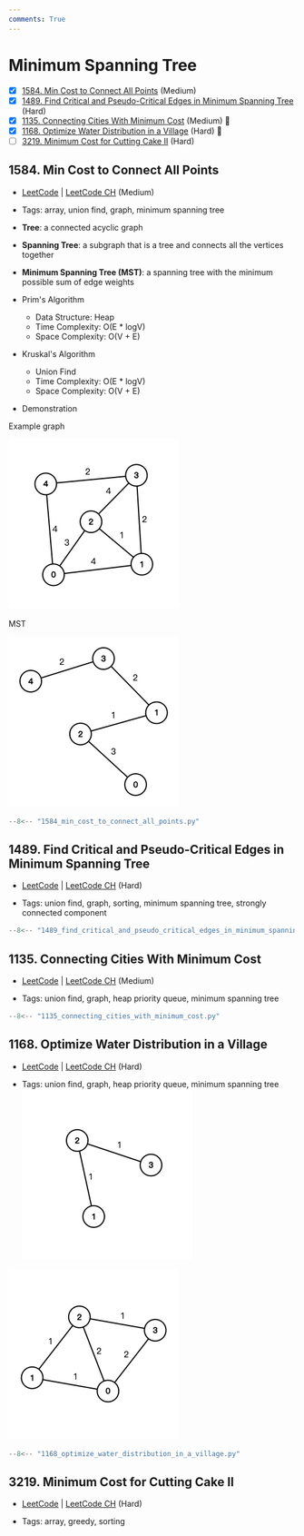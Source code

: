 ```yaml
---
comments: True
---
```


# Minimum Spanning Tree

- [x] [1584. Min Cost to Connect All Points](https://leetcode.cn/problems/min-cost-to-connect-all-points/) (Medium)
- [x] [1489. Find Critical and Pseudo-Critical Edges in Minimum Spanning Tree](https://leetcode.cn/problems/find-critical-and-pseudo-critical-edges-in-minimum-spanning-tree/) (Hard)
- [x] [1135. Connecting Cities With Minimum Cost](https://leetcode.cn/problems/connecting-cities-with-minimum-cost/) (Medium) 👑
- [x] [1168. Optimize Water Distribution in a Village](https://leetcode.cn/problems/optimize-water-distribution-in-a-village/) (Hard) 👑
- [ ] [3219. Minimum Cost for Cutting Cake II](https://leetcode.cn/problems/minimum-cost-for-cutting-cake-ii/) (Hard)

## 1584. Min Cost to Connect All Points

-   [LeetCode](https://leetcode.com/problems/min-cost-to-connect-all-points/) | [LeetCode CH](https://leetcode.cn/problems/min-cost-to-connect-all-points/) (Medium)

-   Tags: array, union find, graph, minimum spanning tree
-   **Tree**: a connected acyclic graph
-   **Spanning Tree**: a subgraph that is a tree and connects all the vertices together
-   **Minimum Spanning Tree (MST)**: a spanning tree with the minimum possible sum of edge weights
-   Prim's Algorithm
    -   Data Structure: Heap
    -   Time Complexity: O(E \* logV)
    -   Space Complexity: O(V + E)
-   Kruskal's Algorithm

    -   Union Find
    -   Time Complexity: O(E \* logV)
    -   Space Complexity: O(V + E)

-   Demonstration

Example graph

![mst1](../assets/mst_1.png)

MST

![mst2](../assets/mst_2.png)

```python title="1584. Min Cost to Connect All Points - Python Solution"
--8<-- "1584_min_cost_to_connect_all_points.py"
```

## 1489. Find Critical and Pseudo-Critical Edges in Minimum Spanning Tree

-   [LeetCode](https://leetcode.com/problems/find-critical-and-pseudo-critical-edges-in-minimum-spanning-tree/) | [LeetCode CH](https://leetcode.cn/problems/find-critical-and-pseudo-critical-edges-in-minimum-spanning-tree/) (Hard)

-   Tags: union find, graph, sorting, minimum spanning tree, strongly connected component

```python title="1489. Find Critical and Pseudo-Critical Edges in Minimum Spanning Tree - Python Solution"
--8<-- "1489_find_critical_and_pseudo_critical_edges_in_minimum_spanning_tree.py"
```

## 1135. Connecting Cities With Minimum Cost

-   [LeetCode](https://leetcode.com/problems/connecting-cities-with-minimum-cost/) | [LeetCode CH](https://leetcode.cn/problems/connecting-cities-with-minimum-cost/) (Medium)

-   Tags: union find, graph, heap priority queue, minimum spanning tree

```python title="1135. Connecting Cities With Minimum Cost - Python Solution"
--8<-- "1135_connecting_cities_with_minimum_cost.py"
```

## 1168. Optimize Water Distribution in a Village

-   [LeetCode](https://leetcode.com/problems/optimize-water-distribution-in-a-village/) | [LeetCode CH](https://leetcode.cn/problems/optimize-water-distribution-in-a-village/) (Hard)

-   Tags: union find, graph, heap priority queue, minimum spanning tree
![1168_0](../assets/1168_0.png)

![1168_1](../assets/1168_1.png)

```python title="1168. Optimize Water Distribution in a Village - Python Solution"
--8<-- "1168_optimize_water_distribution_in_a_village.py"
```

## 3219. Minimum Cost for Cutting Cake II

-   [LeetCode](https://leetcode.com/problems/minimum-cost-for-cutting-cake-ii/) | [LeetCode CH](https://leetcode.cn/problems/minimum-cost-for-cutting-cake-ii/) (Hard)

-   Tags: array, greedy, sorting
